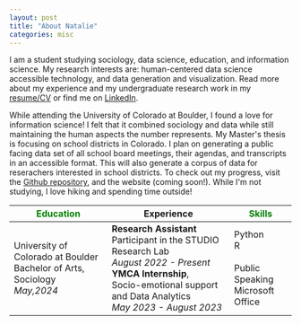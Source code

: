 ```yaml
---
layout: post
title: "About Natalie"
categories: misc
---
```


  I am a student studying sociology, data science, education, and information science. My research interests are: human-centered data science accessible technology, and data generation and visualization. Read more about my experience and my undergraduate research work in my [resume/CV](https://github.com/NatalieRMCastro/website/blob/cfe2d2667c31e982abebcdf601bc3e4e5862688e/assets/images/Natalie%20Castro%20GA%20Internship%20Resume.pdf) or find me on [LinkedIn](https://www.linkedin.com/in/natalie-rm-castro?utm_source=share&utm_campaign=share_via&utm_content=profile&utm_medium=ios_app).


  While attending the University of Colorado at Boulder, I found a love for information science! I felt that it combined sociology and data while still maintaining the human aspects the number represents. My Master's thesis is focusing on school districts in Colorado. I plan on generating a public facing data set of all school board meetings, their agendas, and transcripts in an accessible format. This will also generate a corpus of data for reserachers interested in school districts. To check out my progress, visit the [Github repository](https://github.com/CouncilDataProject/colorado-school-boards), and the website (coming soon!).  While I'm not studying, I love hiking and spending time outside! 

| <span style="color:green">Education</span> | <span style="color:'#004080'">Experience</span> | <span style="color:green">Skills</span> |
| --- | --- | --- |
|University of Colorado at Boulder<br>Bachelor of Arts, Sociology<br>_May,2024_ | __Research Assistant__ <br> Participant in the STUDIO Research Lab <br> _August 2022 - Present_ <br> __YMCA Internship__,<br> Socio-emotional support and Data Analytics<br>_May 2023 - August 2023_ | Python<br>R<br><STATA><br>Public Speaking<br>Microsoft Office|
